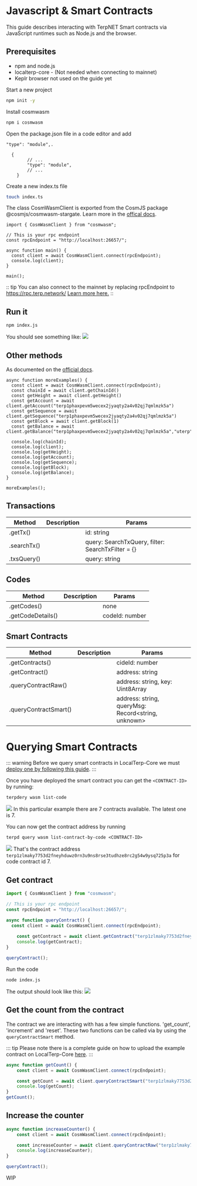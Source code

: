 # Javascript & Smart Contracts
This guide describes interacting with TerpNET Smart contracts via JavaScript runtimes such as Node.js and the browser.

## Prerequisites
- npm and node.js
- localterp-core - (Not needed when connecting to mainnet)
- Keplr browser not used on the guide yet

Start a new project
```bash
npm init -y
```
Install cosmwasm
```bash
npm i cosmwasm
```

Open the package.json file in a code editor and add 
```json=
"type": "module",.

  {
        // ...
        "type": "module",
        // ...
    }
```


Create a new index.ts file
```bash
touch index.ts
```

The class CosmWasmClient is exported from the CosmJS package @cosmjs/cosmwasm-stargate. Learn more in the [offical docs](https://cosmwasm.github.io/CosmWasmJS/clients/reading/CosmWasmClient.html).

```javascript=
import { CosmWasmClient } from "cosmwasm";

// This is your rpc endpoint
const rpcEndpoint = "http://localhost:26657/";

async function main() {
  const client = await CosmWasmClient.connect(rpcEndpoint);
  console.log(client);
}

main();
```

:: tip
You can also connect to the mainnet by replacing rpcEndpoint to https://rpc.terp.network/ [Learn more here.](https://docs.terp.network/developing/network/public-endpoints.html#official-endpoints)
::

## Run it

```
npm index.js
```

You should see something like:
![](https://hackmd.io/_uploads/BJSUggXD9.png)

## Other methods
As documented on the [official docs](https://cosmwasm.github.io/CosmWasmJS/clients/reading/CosmWasmClient.html#available-methods).

```javascript=
async function moreExamples() {
  const client = await CosmWasmClient.connect(rpcEndpoint);
  const chainId = await client.getChainId()
  const getHeight = await client.getHeight()
  const getAccount = await client.getAccount("terp1phaxpevm5wecex2jyaqty2a4v02qj7qmlmzk5a")
  const getSequence = await client.getSequence("terp1phaxpevm5wecex2jyaqty2a4v02qj7qmlmzk5a")
  const getBlock = await client.getBlock(1)
  const getBalance = await client.getBalance("terp1phaxpevm5wecex2jyaqty2a4v02qj7qmlmzk5a","uterp")

  console.log(chainId);
  console.log(client);
  console.log(getHeight);
  console.log(getAccount);
  console.log(getSequence);
  console.log(getBlock);
  console.log(getBalance);
}

moreExamples();
```

## Transactions

| Method | Description | Params |
| -------- | -------- | -------- |
| .getTx()     |      | id: string     |
| .searchTx()  |      | query: SearchTxQuery, filter: SearchTxFilter = {}     |
| .txsQuery()  |      | query: string     |


## Codes
| Method | Description | Params |
| -------- | -------- | -------- |
| .getCodes()     |      | none     |
| .getCodeDetails()  |      | codeId: number     |


## Smart Contracts
| Method | Description | Params |
| -------- | -------- | -------- |
| .getContracts()        |      | cideId: number     |
| .getContract()         |      | address: string    |
| .queryContractRaw()    |      | address: string, key: Uint8Array    |
| .queryContractSmart()  |      | address: string, queryMsg: Record<string, unknown>    |


# Querying Smart Contracts

::: warning
Before we query smart contracts in LocalTerp-Core we must [deploy one by following this guide](https://docs.terp.network/developing/dapps/get_started/cosmwasm-localterp-core.html). 
:::

Once you have deployed the smart contract you can get the `<CONTRACT-ID>` by running:

```
terpdery wasm list-code
```

![](../../../assets/contracts-list.png)
In this particular example there are 7 contracts available. The latest one is 7.

You can now get the contract address by running

```
terpd query wasm list-contract-by-code <CONTRACT-ID>

```
![](../../../assets/contract-details.png)
That's the contract address `terp1zlmaky7753d2fneyhduwz0rn3u9ns8rse3tudhze8rc2g54w9ysq725p3a` for code contract id 7.

## Get contract 
```javascript
import { CosmWasmClient } from "cosmwasm";

// This is your rpc endpoint
const rpcEndpoint = "http://localhost:26657/";

async function queryContract() {
  const client = await CosmWasmClient.connect(rpcEndpoint);
 
    const getContract = await client.getContract("terp1zlmaky7753d2fneyhduwz0rn3u9ns8rse3tudhze8rc2g54w9ysq725p3a")
    console.log(getContract);
}

queryContract();

```

Run the code
```
node index.js
```
The output should look like this:
![](contract_details.png)

## Get the count from the contract
The contract we are interacting with has a few simple functions. 'get_count', 'increment' and 'reset'. These two functions can be called via by using the `queryContractSmart` method. 

::: tip
Please note there is a complete guide on how to upload the example contract on LocalTerp-Core [here](cosmwasm-localterp-core.html).
:::

```javascript
async function getCount() {
    const client = await CosmWasmClient.connect(rpcEndpoint);

    const getCount = await client.queryContractSmart("terp1zlmaky7753d2fneyhduwz0rn3u9ns8rse3tudhze8rc2g54w9ysq725p3a",{ "get_count": {}})
    console.log(getCount);
}
getCount();

```

## Increase the counter

```javascript
async function increaseCounter() {
    const client = await CosmWasmClient.connect(rpcEndpoint);

    const increaseCounter = await client.queryContractRaw("terp1zlmaky7753d2fneyhduwz0rn3u9ns8rse3tudhze8rc2g54w9ysq725p3a","{\"increment\":{}}")
    console.log(increaseCounter);
}

queryContract();

``` 

WIP
